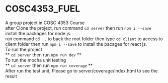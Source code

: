 # COSC4353_FUEL <br />
A group project in COSC 4353 Course <br />
after Clone the project, run command `cd server` then run `npm i --save` install the packages for node js.<br />
run command `cd ..` to back the root folder then type `cd client` to access to client folder then run `npm i --save` to install the pacages for react js.<br />
To run the project<br />
** `cd server` then run `npm run dev` ** <br />
To run the mocha unit testing <br />
** `cd server` then run `npm run coverage` ** <br />
After run the test unit, Please go to server/coverage/index.html to see the result

